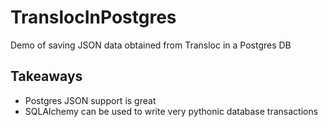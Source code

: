 # TranslocInPostgres
Demo of saving JSON data obtained from Transloc in a Postgres DB

## Takeaways
- Postgres JSON support is great
- SQLAlchemy can be used to write very pythonic database transactions

